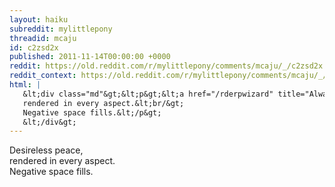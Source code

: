 ```yaml
---
layout: haiku
subreddit: mylittlepony
threadid: mcaju
id: c2zsd2x
published: 2011-11-14T00:00:00 +0000
reddit: https://old.reddit.com/r/mylittlepony/comments/mcaju/_/c2zsd2x
reddit_context: https://old.reddit.com/r/mylittlepony/comments/mcaju/_/c2zsd2x?context=3
html: |
   &lt;div class="md"&gt;&lt;p&gt;&lt;a href="/rderpwizard" title="Always Relevant / Rocking Out Bodhisattva / Paper Bag Princess"&gt;&lt;/a&gt; Desireless peace,&lt;br/&gt;
   rendered in every aspect.&lt;br/&gt;
   Negative space fills.&lt;/p&gt;
   &lt;/div&gt;
---
```


[](/rderpwizard "Always Relevant / Rocking Out Bodhisattva / Paper Bag Princess") Desireless peace,  
rendered in every aspect.  
Negative space fills.